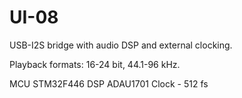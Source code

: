 # UI-08

USB-I2S bridge with audio DSP and external clocking.

Playback formats: 16-24 bit, 44.1-96 kHz.

MCU STM32F446
DSP ADAU1701
Clock - 512 fs
